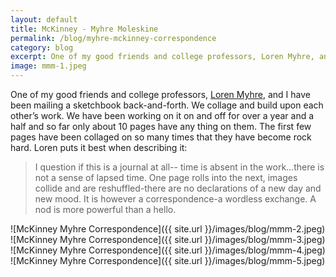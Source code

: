 ```yaml
---              
layout: default
title: McKinney - Myhre Moleskine
permalink: /blog/myhre-mckinney-correspondence
category: blog
excerpt: One of my good friends and college professors, Loren Myhre, and I have been mailing a sketchbook back-and-forth. We collage and build upon each other’s work.
image: mmm-1.jpeg
---
```

One of my good friends and college professors, [Loren Myhre](http://lorenmyhre.blogspot.com), and I have been mailing a sketchbook back-and-forth. We collage and build upon each other’s work. We have been working on it on and off for over a year and a half and so far only about 10 pages have any thing on them. The first few pages have been collaged on so many times that they have become rock hard. Loren puts it best when describing it:

> I question if this is a journal at all-- time is absent in the work…there is not a sense of lapsed time. One page rolls into the next, images collide and are reshuffled-there are no declarations of a new day and new mood. It is however a correspondence-a wordless exchange. A nod is more powerful than a hello.

![McKinney Myhre Correspondence]({{ site.url }}/images/blog/mmm-2.jpeg)
![McKinney Myhre Correspondence]({{ site.url }}/images/blog/mmm-3.jpeg)
![McKinney Myhre Correspondence]({{ site.url }}/images/blog/mmm-4.jpeg)
![McKinney Myhre Correspondence]({{ site.url }}/images/blog/mmm-5.jpeg)
